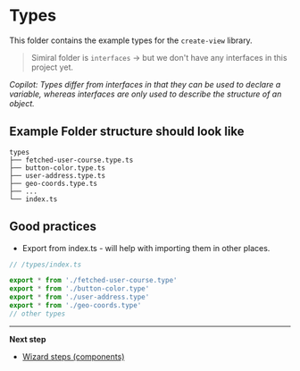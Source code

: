 # Types

This folder contains the example types for the `create-view` library.

> Simiral folder is `interfaces` &rarr; but we don't have any interfaces in this project yet. 

*Copilot: Types differ from interfaces in that they can be used to declare a variable, whereas interfaces are only used to describe the structure of an object.*

## Example Folder structure should look like
```
types
├── fetched-user-course.type.ts
├── button-color.type.ts
├── user-address.type.ts
├── geo-coords.type.ts
├── ...
└── index.ts
```

## Good practices
* Export from index.ts - will help with importing them in other places.

```typescript
// /types/index.ts

export * from './fetched-user-course.type'
export * from './button-color.type'
export * from './user-address.type'
export * from './geo-coords.type'
// other types
```

***

**Next step**
* [Wizard steps (components)](https://github.com/Walikuperek/Learn-Facade-Service/tree/master/lib-usage-example/create-view/wizard-steps)
